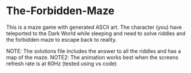 # The-Forbidden-Maze
This is a maze game with generated ASCII art. The character (you) have teleported to the Dark World while sleeping and need to solve riddles and the forbidden maze to escape back to reality.

NOTE: The solutions file includes the answer to all the riddles and has a map of the maze.
NOTE2: The animation works best when the screens refresh rate is at 60Hz (tested using vs code)
